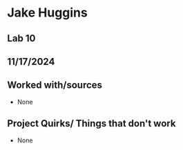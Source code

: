 # Jake Huggins
## Lab 10
## 11/17/2024
## Worked with/sources 
* None
## Project Quirks/ Things that don't work
* None
